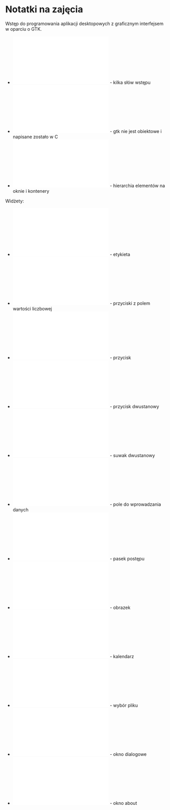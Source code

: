 # Notatki na zajęcia

Wstęp do programowania aplikacji desktopowych z graficznym interfejsem w oparciu o GTK.

* ![Wstęp](cpp_gtk_wstep.md) - kilka słów wstępu
* ![Obiektowość](cpp_gtk_obiektowosc.md) - gtk nie jest obiektowe i napisane zostało w C
* ![Hierarchia](cpp_gtk_hierarchia.md) - hierarchia elementów na oknie i kontenery

Widżety:
* ![Label](cpp_gtk_label.md) - etykieta
* ![SpinButton](cpp_gtk_spinbutton.md) - przyciski z polem wartości liczbowej
* ![Button](cpp_gtk_button.md) - przycisk
* ![ToggleButton](cpp_gtk_togglebutton.md) - przycisk dwustanowy
* ![Switch](cpp_gtk_switch.md) - suwak dwustanowy
* ![Entry](cpp_gtk_entry.md) - pole do wprowadzania danych
* ![ProgressBar](cpp_gtk_progressbar.md) - pasek postępu
* ![Images](cpp_gtk_images.md) - obrazek
* ![Calendar](cpp_gtk_calendar.md) - kalendarz
* ![Images](cpp_gtk_filechooser.md) - wybór pliku
* ![Dialog](cpp_gtk_dialog.md) - okno dialogowe
* ![AboutDialog](cpp_gtk_aboutdialog.md) - okno about
